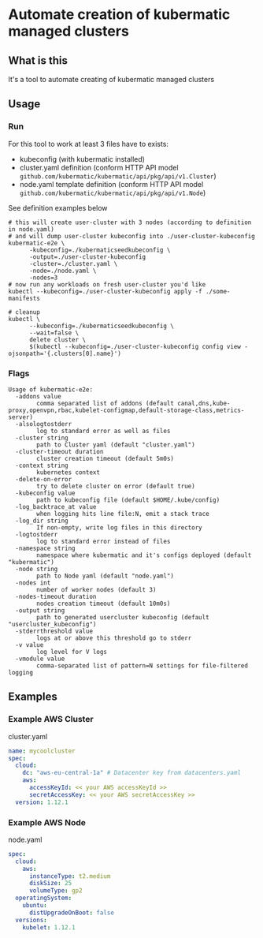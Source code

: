 # Automate creation of kubermatic managed clusters

## What is this
It's a tool to automate creating of kubermatic managed clusters

## Usage

### Run

For this tool to work at least 3 files have to exists:
* kubeconfig (with kubermatic installed)
* cluster.yaml definition (conform HTTP API model `github.com/kubermatic/kubermatic/api/pkg/api/v1.Cluster`)
* node.yaml template definition (conform HTTP API model `github.com/kubermatic/kubermatic/api/pkg/api/v1.Node`)

See definition examples below

```shell
# this will create user-cluster with 3 nodes (according to definition in node.yaml)
# and will dump user-cluster kubeconfig into ./user-cluster-kubeconfig
kubermatic-e2e \
      -kubeconfig=./kubermaticseedkubeconfig \
      -output=./user-cluster-kubeconfig
      -cluster=./cluster.yaml \
      -node=./node.yaml \
      -nodes=3
# now run any workloads on fresh user-cluster you'd like
kubectl --kubeconfig=./user-cluster-kubeconfig apply -f ./some-manifests

# cleanup
kubectl \
      --kubeconfig=./kubermaticseedkubeconfig \
      --wait=false \
      delete cluster \
      $(kubectl --kubeconfig=./user-cluster-kubeconfig config view -ojsonpath='{.clusters[0].name}')
```

### Flags

```
Usage of kubermatic-e2e:
  -addons value
        comma separated list of addons (default canal,dns,kube-proxy,openvpn,rbac,kubelet-configmap,default-storage-class,metrics-server)
  -alsologtostderr
        log to standard error as well as files
  -cluster string
        path to Cluster yaml (default "cluster.yaml")
  -cluster-timeout duration
        cluster creation timeout (default 5m0s)
  -context string
        kubernetes context
  -delete-on-error
        try to delete cluster on error (default true)
  -kubeconfig value
        path to kubeconfig file (default $HOME/.kube/config)
  -log_backtrace_at value
        when logging hits line file:N, emit a stack trace
  -log_dir string
        If non-empty, write log files in this directory
  -logtostderr
        log to standard error instead of files
  -namespace string
        namespace where kubermatic and it's configs deployed (default "kubermatic")
  -node string
        path to Node yaml (default "node.yaml")
  -nodes int
        number of worker nodes (default 3)
  -nodes-timeout duration
        nodes creation timeout (default 10m0s)
  -output string
        path to generated usercluster kubeconfig (default "usercluster_kubeconfig")
  -stderrthreshold value
        logs at or above this threshold go to stderr
  -v value
        log level for V logs
  -vmodule value
        comma-separated list of pattern=N settings for file-filtered logging
```

## Examples

### Example AWS Cluster

cluster.yaml

```yaml
name: mycoolcluster
spec:
  cloud:
    dc: "aws-eu-central-1a" # Datacenter key from datacenters.yaml
    aws:
      accessKeyId: << your AWS accessKeyId >>
      secretAccessKey: << your AWS secretAccessKey >>
  version: 1.12.1
```

### Example AWS Node

node.yaml

```yaml
spec:
  cloud:
    aws:
      instanceType: t2.medium
      diskSize: 25
      volumeType: gp2
  operatingSystem:
    ubuntu:
      distUpgradeOnBoot: false
  versions:
    kubelet: 1.12.1
```

